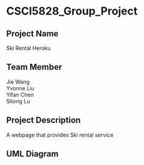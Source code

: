 # CSCI5828_Group_Project
## Project Name
Ski Rental Heroku

## Team Member
 Jie Wang <br>
 Yvonne Liu <br>
 Yifan Chen <br>
 Sitong Lu <br>
 
 
## Project Description
A webpage that provides Ski rental service
## UML Diagram
